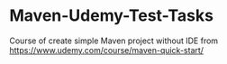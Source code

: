 # Maven-Udemy-Test-Tasks

Course of create simple Maven project without IDE from https://www.udemy.com/course/maven-quick-start/
